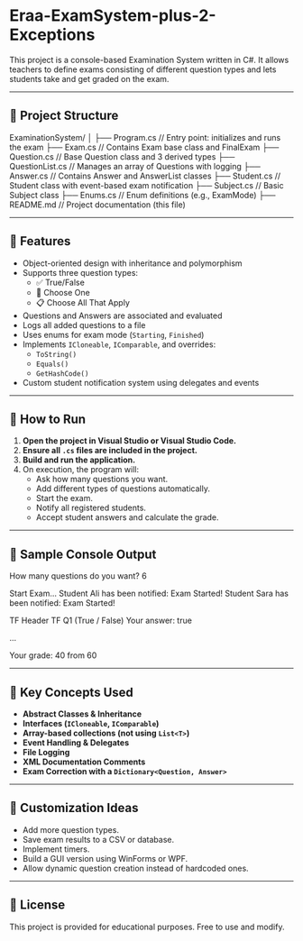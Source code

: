 # Eraa-ExamSystem-plus-2-Exceptions

This project is a console-based Examination System written in C#. It allows teachers to define exams consisting of different question types and lets students take and get graded on the exam.

---

## 📂 Project Structure

ExaminationSystem/
│
├── Program.cs // Entry point: initializes and runs the exam
├── Exam.cs // Contains Exam base class and FinalExam
├── Question.cs // Base Question class and 3 derived types
├── QuestionList.cs // Manages an array of Questions with logging
├── Answer.cs // Contains Answer and AnswerList classes
├── Student.cs // Student class with event-based exam notification
├── Subject.cs // Basic Subject class
├── Enums.cs // Enum definitions (e.g., ExamMode)
├── README.md // Project documentation (this file)

---

## 📌 Features

- Object-oriented design with inheritance and polymorphism
- Supports three question types:
  - ✅ True/False
  - 🔘 Choose One
  - 📋 Choose All That Apply
- Questions and Answers are associated and evaluated
- Logs all added questions to a file
- Uses enums for exam mode (`Starting`, `Finished`)
- Implements `ICloneable`, `IComparable`, and overrides:
  - `ToString()`
  - `Equals()`
  - `GetHashCode()`
- Custom student notification system using delegates and events

---

## 🚀 How to Run

1. **Open the project in Visual Studio or Visual Studio Code.**
2. **Ensure all `.cs` files are included in the project.**
3. **Build and run the application.**
4. On execution, the program will:
   - Ask how many questions you want.
   - Add different types of questions automatically.
   - Start the exam.
   - Notify all registered students.
   - Accept student answers and calculate the grade.

---

## 🧪 Sample Console Output

How many questions do you want? 6

Start Exam...
Student Ali has been notified: Exam Started!
Student Sara has been notified: Exam Started!

TF Header
TF Q1
(True / False)
Your answer: true

...

Your grade: 40 from 60

---

## 📖 Key Concepts Used

- **Abstract Classes & Inheritance**
- **Interfaces (`ICloneable`, `IComparable`)**
- **Array-based collections (not using `List<T>`)**
- **Event Handling & Delegates**
- **File Logging**
- **XML Documentation Comments**
- **Exam Correction with a `Dictionary<Question, Answer>`**

---

## 🔧 Customization Ideas

- Add more question types.
- Save exam results to a CSV or database.
- Implement timers.
- Build a GUI version using WinForms or WPF.
- Allow dynamic question creation instead of hardcoded ones.

---

## 📄 License

This project is provided for educational purposes. Free to use and modify.
